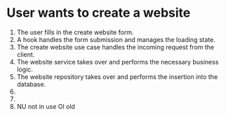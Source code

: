 # User wants to create a website

1. The user fills in the create website form.
2. A hook handles the form submission and manages the loading state.
3. The create website use case handles the incoming request from the client.
4. The website service takes over and performs the necessary business logic.
5. The website repository takes over and performs the insertion into the database.
1. 
1. 
1. NU not in use Ol old 